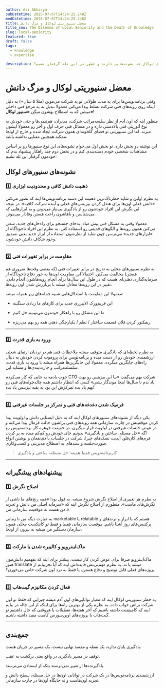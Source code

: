 ```yaml
---
author: Ali Abharya
pubDatetime: 2025-07-07T14:24:25.248Z
modDatetime: 2025-07-07T14:24:25.248Z
title: معضل سنیوریتی لوکال و مرگ دانش
title_seo: The Dilemma of Local Seniority and the Death of Knowledge
slug: local-seniority
featured: true
draft: false
tags:
  - knowledge
  - expertise

description: سنیورهای لوکال چه نشونه‌هایی دارند و چطور در این تله گرفتار نشیم؟
---
```


# معضل سنیوریتی لوکال و مرگ دانش

وقتی برنامه‌نویس‌ها برای یه مدت طولانی تو یه شرکت می‌مونن (مثلا ۵ سال+) به دلیل اینکه روی رویه‌های فنی شرکت تسلط پیدا می‌کنن معمولا تبدیل به یه مرجع فنی داخلی میشن که به اصطلاح بهشون میگن **«**سنیور لوکال**»**!

منظور اینه که اون آدم از نظر سلسه‌مراتب شرکت، مدیران، هم‌تیمی‌ها و حتی خودش یه نوع آتوریتی فنی بالادستی داره و در مسائل فنی حرف اول و آخر رو معمولا ایشون میزنه. اما این سنیوریتی تو فضای گلخونه‌ای همون شرکت ایجاد شده و خارج از اونجا ممکنه همچنین معنایی نداشته باشه.

این نوشته دو بخش داره. تو بخش اول می‌خوام نشونه‌های این نوع سنیورها رو بر اساس مشاهدات شخصی خودم دسته‌بندی کنم و در بخش دوم چند راهکار پیشنهاد بدم که خودمون گرفتار این تله نشیم:

## نشونه‌های سنیورهای لوکال

### 1️⃣ ذهنیت دانش کافی و محدودیت ابزاری

به نظرم اولین و شاید خطرناک‌ترین ذهنیت این دسته برنامه‌نویس‌ها اینه که تصور می‌کنن «دانش فعلی اون‌ها برای هندل کردن بیزینس‌های فعلی و آینده شرکت کافیه». در نتیجه این نگرش این افراد خودشون رو از یادگیری بی‌نیاز می‌دونن و به ابزارهایی که می‌شناسن و باهاشون راحت هستن وفادار می‌مونن.

معمولا وقتی یه مشکل فنی پیش میاد، به‌جای جستجو برای راه‌حل‌های جدید، سعی می‌کنن همون رویه‌ها و الگوهای قدیمی رو استفاده کنن. به نظرم این افراد ناخودآگاه از «ابزارهای جدید» می‌ترسن چون شاید از نظرشون استفاده از ابزار جدید یعنی تصدیق وجود شکاف دانش خودشون.

---

### 2️⃣ مقاومت در برابر تغییرات فنی

به نظرم سنیورهای محلی به تدریج در برابر تغییرات فنی (که بعضی وقت‌ها ضروری هم هستن) مخالفت می‌کنن. احتمالا این مقاومت اون‌ها یه جور دفاع ناخودآگاه از سرمایه‌گذاری ذهنی‌ای هست که در طول این سال‌ها برای انجام رویه‌هاشون انجام دادن. تغییر در این رویه‌ها معادل میشه با بی‌ارزش شدن اون رویه‌ها.

معمولا این مقاومت با استدلال‌هایی شبیه جمله‌های زیر همراه میشه:

- این فریم‌ورک /لایبرری جدید برای کارهای ما زیادی سنگینه

- ما این مشکل رو با راهکار خودمون می‌تونیم حل کنیم

- ریفکتور کردن فلان قسمت ساختار / نظم / یکپارچگی ذهنی همه رو بهم می‌ریزه

---

### 3️⃣ ورود به بازی قدرت

به نظرم لحظه‌ای که یادگیری متوقف میشه ملاحظات فنی هم در نردبان ارتقای شغلی ارزشمندی خودش رو از دست میده و برنامه‌نویس برای پروموت کردن خودش به دنبال راه‌های جایگزین میگرده. معمولا این جایگزین‌ها همراه میشه با ورود به بازی قدت، سلسله‌مراتب و چارت‌بندی‌ها و مشابه این.

خوب یادمه یه جایی که کار می‌کردم CTO شرکت بهم می‌گفت «بیا این بیزینس رو بهت یاد بدم تا سال‌ها اینجا موندگار بشی» کسی که انتظار داشتم همه چاله‌چوله‌های فنی رو بهم یاد بده تمرکزش این بود به بقیه بیزینس یاد بده!

---

### 4️⃣ فرمیک شدن دغدغه‌های فنی و تمرکز بر جلسات غیرفنی

یکی دیگه از نشونه‌های سنیورهای لوکال اینه که به دلیل ایستایی دانش و اولویت پیدا کردن موقعیتش در چارت سازمانی همه رویه‌های فنی براشون حالت فرمال پیدا می‌کنه و در عوض جلسات غیرفنی در اولویت قرار میگیرن. در حقیقت جوهره‌ کار برنامه‌نویس رو اگه «حل مسئله، ساختن و یادگیری» بدونیم جای خودش رو کم‌کم میده به پر کردن فرم‌های کان‌فلو، آپدیت تسک‌های جیرا، شرکت در جلسات با ذی‌نفعان و نوشتن انواع صورت‌جلسه و سندهای به اصطلاح مدیریتی و کسب‌وکاری.

> کاربرنامه‌نویس فقط همینه: حل مسئله، ساختن و یادگیری

---

## پیشنهادهای پیشگیرانه

### 1️⃣ اصلاح نگرش

به نظرم هر تغییری از اصلاح نگرش شروع میشه، به قول بودا «همه رنج‌های ما ناشی از نگرش‌های ماست». منظورم از اصلاح نگرش اینه که «سرمایه اصلی من دانش و تجربه من هست نه موقعیت سازمانی من.»

به عبارت دیگه من تا زمانی marketable یا relatable هستم که با ابزار و ترندهای و پرکتیس‌های روز آشنا باشم. موقعیت سازمانی فقط و فقط تو کانتکست محلی همون سازمان دستگیر من میشه نه بیرون از اونجا.

---

### 2️⃣ ماک‌اینترویو و کالیبره شدن با مارکت

ماک‌اینترویو صرفا برای عوض کردن کار نیست، بیشتر برای اینه که بفهمیم دانش‌مون هنوز translate میشه یا نه. به نظرم مهم‌ترینش فایده‌اش اینه که آیا تجربیاتم از پروژه‌های فعلی قابل توضیح و دفاع هستن، یا فقط به درد اون شرکت خاص می‌خورن؟

---

### 3️⃣ فعال کردن مکانیزم گیت‌هاب

یه خطر سنیوریتی لوکال اینه که معیار توانایی‌های اون آدم میشه چیزایی که فقط تو اون شرکت براش جواب داده. به نظرم یکی از بهترین راه‌ها برای اینکه از این چاله در بیایم اینه که کامیتمنت داشته باشیم که آخر هفته‌ها، تعطیلات یا هروقتی که حال داشتیم تو گیت‌هاب یا پروژه‌های اوپن‌سورس کامیت مفید داشته باشیم.

---

## جمع‌بندی

یادگیری پایان نداره، یک نقطه و مقصد نهایی نیست، یک مسیر در جریان هست.

توقف در مسیر یادگیری در واقع یعنی برگشت به عقب.

یادگیرنده‌ها از تغییر نمی‌ترسند بلکه از ایستادن می‌ترسند.

ارزشمندی برنامه‌نویس‌ها در یک شرکت در توانایی اون‌ها در حل مسئله، سطح دانش و تجربه اون‌هاست و نه جایگاه اون‌ها در چارت سازمانی.
